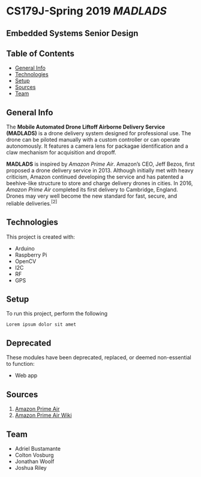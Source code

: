 # CS179J-Spring 2019 *MADLADS*
## Embedded Systems Senior Design

## Table of Contents
* [General Info](#general-info)
* [Technologies](#technologies)
* [Setup](#setup)
* [Sources](#sources)
* [Team](#team)

## General Info
The **Mobile Automated Drone Liftoff Airborne Delivery Service (MADLADS)** is a drone delivery system designed for professional use. The drone can be piloted manually with a custom controller or can operate autonomously. It features a camera lens for packagae identification and  a claw mechanism for acquisition and dropoff.

**MADLADS** is inspired by *Amazon Prime Air*. Amazon’s CEO, Jeff Bezos, first proposed a drone delivery service in 2013. Although initially met with heavy criticism, Amazon continued developing the service and has patented a beehive-like structure to store and charge delivery drones in cities. In 2016, *Amazon Prime Air* completed its first delivery to Cambridge, England. Drones may very well become the new standard for fast, secure, and reliable deliveries.<sup>[2]</sup>


## Technologies
This project is created with:

* Arduino
* Raspberry Pi
* OpenCV
* I2C
* RF
* GPS

## Setup
To run this project, perform the following

```
Lorem ipsum dolor sit amet
```

## Deprecated
These modules have been deprecated, replaced, or deemed non-essential to function:

* Web app

## Sources

1) [Amazon Prime Air](https://www.amazon.com/b?node=8037720011&ref_=aa_art_btn&pf_rd_r=PBCHPHZ7294P1HN8JWA7&pf_rd_p=c507fba8-5301-4f03-8293-6be2bb6cc10b)
2) [Amazon Prime Air Wiki](https://en.wikipedia.org/wiki/Amazon_Prime_Air)

## Team

* Adriel Bustamante
* Colton Vosburg
* Jonathan Woolf
* Joshua Riley
